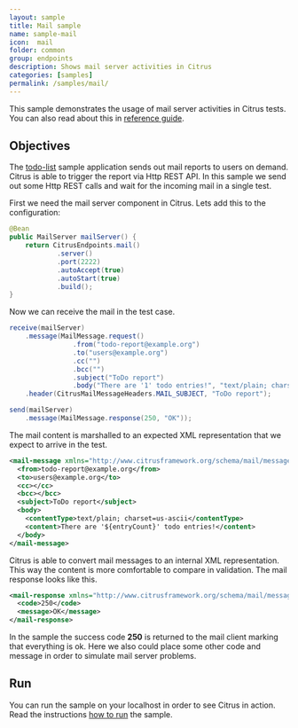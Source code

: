 ```yaml
---
layout: sample
title: Mail sample
name: sample-mail
icon:  mail
folder: common
group: endpoints
description: Shows mail server activities in Citrus
categories: [samples]
permalink: /samples/mail/
---
```


This sample demonstrates the usage of mail server activities in Citrus tests. You can also read about this in [reference guide][1].

Objectives
---------

The [todo-list](/samples/todo-app/) sample application sends out mail reports to users on demand.
Citrus is able to trigger the report via Http REST API. In this sample we send out some Http REST calls and
wait for the incoming mail in a single test.

First we need the mail server component in Citrus. Lets add this to the configuration:

```java
@Bean
public MailServer mailServer() {
    return CitrusEndpoints.mail()
            .server()
            .port(2222)
            .autoAccept(true)
            .autoStart(true)
            .build();
}
```
                
Now we can receive the mail in the test case.
    
```java
receive(mailServer)
    .message(MailMessage.request()
                .from("todo-report@example.org")
                .to("users@example.org")
                .cc("")
                .bcc("")
                .subject("ToDo report")
                .body("There are '1' todo entries!", "text/plain; charset=us-ascii"))
    .header(CitrusMailMessageHeaders.MAIL_SUBJECT, "ToDo report");

send(mailServer)
    .message(MailMessage.response(250, "OK"));            
```
        
The mail content is marshalled to an expected XML representation that we expect to arrive in the test.

```xml
<mail-message xmlns="http://www.citrusframework.org/schema/mail/message">
  <from>todo-report@example.org</from>
  <to>users@example.org</to>
  <cc></cc>
  <bcc></bcc>
  <subject>ToDo report</subject>
  <body>
    <contentType>text/plain; charset=us-ascii</contentType>
    <content>There are '${entryCount}' todo entries!</content>
  </body>
</mail-message>
```
        
Citrus is able to convert mail messages to an internal XML representation. This way the content is more comfortable to
compare in validation. The mail response looks like this.

```xml
<mail-response xmlns="http://www.citrusframework.org/schema/mail/message">
  <code>250</code>
  <message>OK</message>
</mail-response>
```
    
In the sample the success code **250** is returned to the mail client marking that everything is ok. Here we also could place
some other code and message in order to simulate mail server problems.    
                
Run
---------

You can run the sample on your localhost in order to see Citrus in action. Read the instructions [how to run](/samples/run/) the sample.

 [1]: https://citrusframework.org/citrus/reference/html#mail
